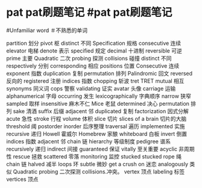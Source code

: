 # pat  pat刷题笔记	#pat pat刷题笔记
	
#Unfamiliar word	＃不熟悉的单词 
	
partition  	划分
pivot   	枢
distinct   	不同
Specification  	规格
consecutive  	连续
elevator   	电梯
denote  	表示
specified  	规定
decimal 	十进制
reversible  	可逆
prime  	主要
Quadratic   	二次
probing   	探测
collisions  	碰撞
distinct   	不同
respectively  	分别
corresponding  	相应
positions   	位置
Consecutive  	连续
exponent   	指数
duplication 	复制
permutation 	排列
Palindromic  	回文
reversed  	反向的
registered  	注册
indices 	指数
chopping	斩波
tret	TRET
mutual 	相互
synonyms 	同义词
cops 	警察
validating	证实
avatar 	头像
carriage 	运输
alphanumerical 	字母
occurring 	发生
lexicographically 	字典顺序
narrow 	狭窄
sampled 	取样
insensitive 	麻木不仁
Mice 	老鼠
determined 	决心
permutation  	排列
sake 	清酒
suffix 	后缀
adjacent 	邻
duplicated 	复制
factorization 	因式分解
acute 	急性
stroke 	行程
volume 	体积
slice	切片
slices of a brain	切片的大脑
threshold 	阈
postorder  inorder 	后序整理
traversal 	遍历
implemented 	实施
recursive 	递归
Howell 	霍威尔
Homebrew 	家酿
whiteboard 	白板
invert 	倒置
indices 	指数
adjacent 	邻
chain 	链
hierarchy  	等级制度
pedigree 	谱系
recursively 	递归
indirect 	间接
guaranteed 	保证
vitally 	至关重要
acyclic 	非周期性
rescue 	拯救
scattered	零落
monitoring  	监控
stucked  	stucked
rope 	绳
chain  	链
halved  	减半
loops 环
subtle 微妙
get a crush on 迷恋
analogously 类似
Quadratic probing 二次探测
collisions.冲突。
vertex 	顶点
labeling  标签
vertices 顶点
